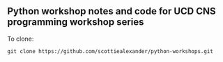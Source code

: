 ## Python workshop notes and code for UCD CNS programming workshop series

To clone:
```shell
git clone https://github.com/scottiealexander/python-workshops.git
```
